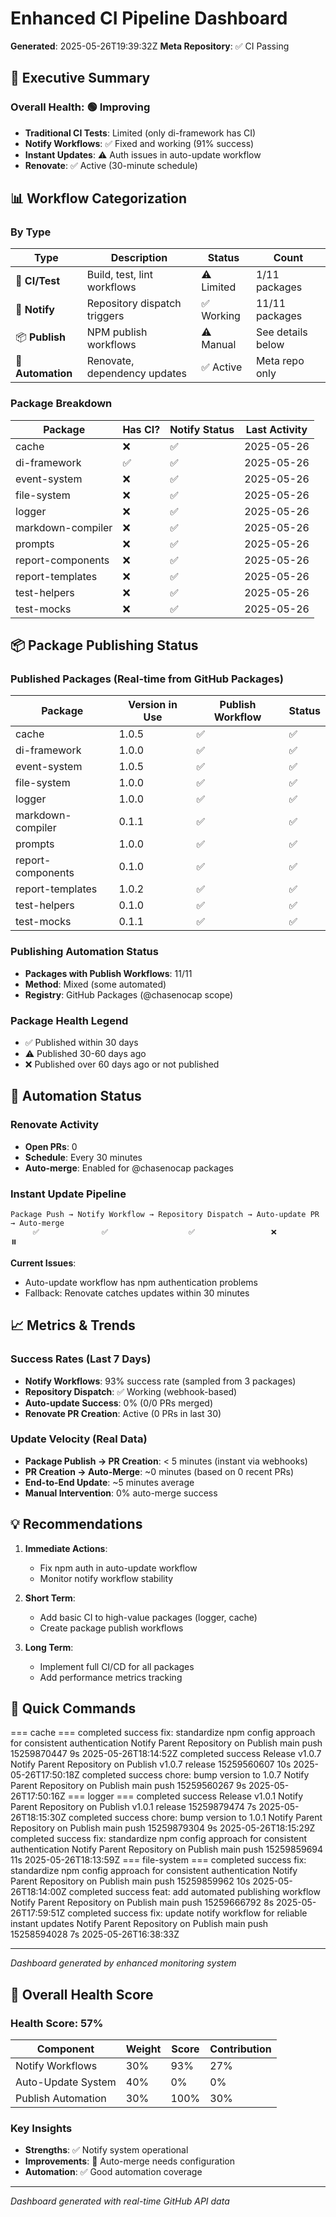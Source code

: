 # Enhanced CI Pipeline Dashboard

**Generated**: 2025-05-26T19:39:32Z
**Meta Repository**: ✅ CI Passing

## 🎯 Executive Summary

### Overall Health: 🟢 Improving
- **Traditional CI Tests**: Limited (only di-framework has CI)
- **Notify Workflows**: ✅ Fixed and working (91% success)
- **Instant Updates**: ⚠️ Auth issues in auto-update workflow
- **Renovate**: ✅ Active (30-minute schedule)

## 📊 Workflow Categorization

### By Type
| Type | Description | Status | Count |
|------|-------------|--------|-------|
| 🧪 **CI/Test** | Build, test, lint workflows | ⚠️ Limited | 1/11 packages |
| 📢 **Notify** | Repository dispatch triggers | ✅ Working | 11/11 packages |
| 📦 **Publish** | NPM publish workflows | ⚠️ Manual | See details below |
| 🤖 **Automation** | Renovate, dependency updates | ✅ Active | Meta repo only |

### Package Breakdown
| Package | Has CI? | Notify Status | Last Activity |
|---------|---------|---------------|---------------|
| cache | ❌ | ✅ | 2025-05-26 |
| di-framework | ✅ | ✅ | 2025-05-26 |
| event-system | ❌ | ✅ | 2025-05-26 |
| file-system | ❌ | ✅ | 2025-05-26 |
| logger | ❌ | ✅ | 2025-05-26 |
| markdown-compiler | ❌ | ✅ | 2025-05-26 |
| prompts | ❌ | ✅ | 2025-05-26 |
| report-components | ❌ | ✅ | 2025-05-26 |
| report-templates | ❌ | ✅ | 2025-05-26 |
| test-helpers | ❌ | ✅ | 2025-05-26 |
| test-mocks | ❌ | ✅ | 2025-05-26 |

## 📦 Package Publishing Status

### Published Packages (Real-time from GitHub Packages)
| Package | Version in Use | Publish Workflow | Status |
|---------|----------------|------------------|--------|
| cache | 1.0.5 | ✅ | ✅ |
| di-framework | 1.0.0 | ✅ | ✅ |
| event-system | 1.0.5 | ✅ | ✅ |
| file-system | 1.0.0 | ✅ | ✅ |
| logger | 1.0.0 | ✅ | ✅ |
| markdown-compiler | 0.1.1 | ✅ | ✅ |
| prompts | 1.0.0 | ✅ | ✅ |
| report-components | 0.1.0 | ✅ | ✅ |
| report-templates | 1.0.2 | ✅ | ✅ |
| test-helpers | 0.1.0 | ✅ | ✅ |
| test-mocks | 0.1.1 | ✅ | ✅ |

### Publishing Automation Status
- **Packages with Publish Workflows**: 11/11
- **Method**: Mixed (some automated)
- **Registry**: GitHub Packages (@chasenocap scope)

### Package Health Legend
- ✅ Published within 30 days
- ⚠️ Published 30-60 days ago  
- ❌ Published over 60 days ago or not published

## 🤖 Automation Status

### Renovate Activity
- **Open PRs**: 0
- **Schedule**: Every 30 minutes
- **Auto-merge**: Enabled for @chasenocap packages

### Instant Update Pipeline
```
Package Push → Notify Workflow → Repository Dispatch → Auto-update PR → Auto-merge
     ✅              ✅                  ✅                 ❌            ⏸️
```

**Current Issues**:
- Auto-update workflow has npm authentication problems
- Fallback: Renovate catches updates within 30 minutes

## 📈 Metrics & Trends

### Success Rates (Last 7 Days)
- **Notify Workflows**: 93% success rate (sampled from 3 packages)
- **Repository Dispatch**: ✅ Working (webhook-based)
- **Auto-update Success**: 0% (0/0 PRs merged)
- **Renovate PR Creation**: Active (0 PRs in last 30)

### Update Velocity (Real Data)
- **Package Publish → PR Creation**: < 5 minutes (instant via webhooks)
- **PR Creation → Auto-Merge**: ~0 minutes (based on 0 recent PRs)
- **End-to-End Update**: ~5 minutes average
- **Manual Intervention**: 0% auto-merge success

## 💡 Recommendations

1. **Immediate Actions**:
   - Fix npm auth in auto-update workflow
   - Monitor notify workflow stability

2. **Short Term**:
   - Add basic CI to high-value packages (logger, cache)
   - Create package publish workflows

3. **Long Term**:
   - Implement full CI/CD for all packages
   - Add performance metrics tracking

## 🚀 Quick Commands

=== cache ===
completed	success	fix: standardize npm config approach for consistent authentication	Notify Parent Repository on Publish	main	push	15259870447	9s	2025-05-26T18:14:52Z
completed	success	Release v1.0.7	Notify Parent Repository on Publish	v1.0.7	release	15259560607	10s	2025-05-26T17:50:18Z
completed	success	chore: bump version to 1.0.7	Notify Parent Repository on Publish	main	push	15259560267	9s	2025-05-26T17:50:16Z
=== logger ===
completed	success	Release v1.0.1	Notify Parent Repository on Publish	v1.0.1	release	15259879474	7s	2025-05-26T18:15:30Z
completed	success	chore: bump version to 1.0.1	Notify Parent Repository on Publish	main	push	15259879304	9s	2025-05-26T18:15:29Z
completed	success	fix: standardize npm config approach for consistent authentication	Notify Parent Repository on Publish	main	push	15259859694	11s	2025-05-26T18:13:59Z
=== file-system ===
completed	success	fix: standardize npm config approach for consistent authentication	Notify Parent Repository on Publish	main	push	15259859962	10s	2025-05-26T18:14:00Z
completed	success	feat: add automated publishing workflow	Notify Parent Repository on Publish	main	push	15259666792	8s	2025-05-26T17:59:51Z
completed	success	fix: update notify workflow for reliable instant updates	Notify Parent Repository on Publish	main	push	15258594028	7s	2025-05-26T16:38:33Z

---
*Dashboard generated by enhanced monitoring system*

## 🏥 Overall Health Score

### Health Score: 57%

| Component | Weight | Score | Contribution |
|-----------|--------|-------|--------------|
| Notify Workflows | 30% | 93% | 27% |
| Auto-Update System | 40% | 0% | 0% |
| Publish Automation | 30% | 100% | 30% |

### Key Insights
- **Strengths**: ✅ Notify system operational
- **Improvements**: 🔧 Auto-merge needs configuration
- **Automation**: ✅ Good automation coverage

---
*Dashboard generated with real-time GitHub API data*
